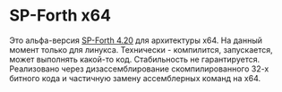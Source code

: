 SP-Forth x64
========

Это альфа-версия [SP-Forth 4.20](http://spf.sourceforge.net/ "Перейти на сайт SP-Forth") для архитектуры х64.
На данный момент только для линукса.
Технически - компилится, запускается, может выполнять какой-то код. Стабильность не гарантируется.
Реализовано через дизассемблирование скомпилированного 32-х битного кода и частичную замену ассемблерных команд на х64.
